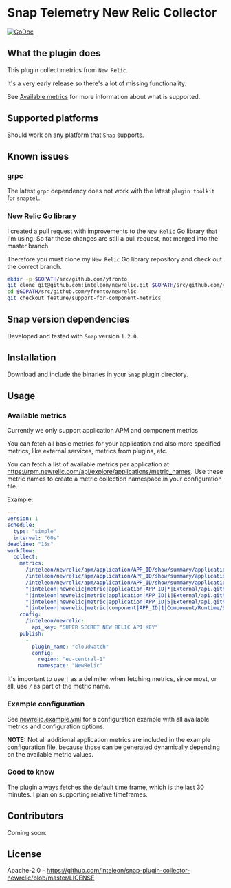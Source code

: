 # Snap Telemetry New Relic Collector

[![GoDoc](https://godoc.org/github.com/inteleon/snap-plugin-collector-newrelic/newrelic?status.svg)](https://godoc.org/github.com/inteleon/snap-plugin-collector-newrelic/newrelic)

## What the plugin does

This plugin collect metrics from `New Relic`.

It's a very early release so there's a lot of missing functionality.

See [Available metrics](#available-metrics) for more information about what is supported.

## Supported platforms

Should work on any platform that `Snap` supports.

## Known issues

### grpc

The latest `grpc` dependency does not work with the latest `plugin toolkit` for `snaptel`.

### New Relic Go library

I created a pull request with improvements to the `New Relic` Go library that I'm using.
So far these changes are still a pull request, not merged into the master branch.

Therefore you must clone my `New Relic` Go library repository and check out the correct branch.

```bash
mkdir -p $GOPATH/src/github.com/yfronto
git clone git@github.com:inteleon/newrelic.git $GOPATH/src/github.com/yfronto/newrelic
cd $GOPATH/src/github.com/yfronto/newrelic
git checkout feature/support-for-component-metrics
```

## Snap version dependencies

Developed and tested with `Snap` version `1.2.0`.

## Installation

Download and include the binaries in your `Snap` plugin directory.

## Usage

### Available metrics

Currently we only support application APM and component metrics

You can fetch all basic metrics for your application and also more specified metrics, like external services, metrics from plugins, etc.

You can fetch a list of available metrics per application at https://rpm.newrelic.com/api/explore/applications/metric_names. Use these metric names to create a metric collection namespace in your configuration file.

Example:

```yaml
---
version: 1
schedule:
  type: "simple"
  interval: "60s"
deadline: "15s"
workflow:
  collect:
    metrics:
      /inteleon/newrelic/apm/application/APP_ID/show/summary/application/response_time: {}
      /inteleon/newrelic/apm/application/APP_ID/show/summary/application/throughput: {}
      /inteleon/newrelic/apm/application/APP_ID/show/summary/application/error_rate: {}
      "|inteleon|newrelic|metric|application|APP_ID|*|External/api.github.com/all|average_response_time|value": {} # Average value for the last 30 minutes (default New Relic timeframe).
      "|inteleon|newrelic|metric|application|APP_ID|1|External/api.github.com/all|calls_per_minute|value": {} # Average value for the last minute.
      "|inteleon|newrelic|metric|application|APP_ID|5|External/api.github.com/all|standard_deviation|value": {} # Average value for the last 5 minutes.
      "|inteleon|newrelic|metric|component|APP_ID|1|Component/Runtime/System/Threads[Threads]|average_value|value": {} # Number of threads a Go service is using (fetches using the GoRelic New Relic plugin).
    config:
      /inteleon/newrelic:
        api_key: "SUPER SECRET NEW RELIC API KEY"
    publish:
      -
        plugin_name: "cloudwatch"
        config:
          region: "eu-central-1"
          namespace: "NewRelic"
```

It's important to use `|` as a delimiter when fetching metrics, since most, or all, use `/` as part of the metric name.

### Example configuration

See [newrelic.example.yml](newrelic.example.yml) for a configuration example with all available metrics and configuration options.

**NOTE:** Not all additional application metrics are included in the example configuration file, because those can be generated dynamically depending on the available metric values.

### Good to know

The plugin always fetches the default time frame, which is the last 30 minutes. I plan on supporting relative timeframes.

## Contributors

Coming soon.

## License

Apache-2.0 - https://github.com/inteleon/snap-plugin-collector-newrelic/blob/master/LICENSE
